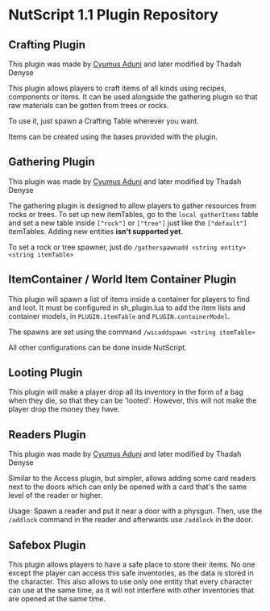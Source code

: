 # NutScript 1.1 Plugin Repository

## Crafting Plugin

This plugin was made by [Cyumus Aduni](https://github.com/Cyumus/Plugins) and later modified by Thadah Denyse

This plugin allows players to craft items of all kinds using recipes, components or items. It can be used alongside the gathering plugin so that raw materials can be gotten from trees or rocks.

To use it, just spawn a Crafting Table wherever you want. 

Items can be created using the bases provided with the plugin.

## Gathering Plugin

This plugin was made by [Cyumus Aduni](https://github.com/Cyumus/Plugins) and later modified by Thadah Denyse

The gathering plugin is designed to allow players to gather resources from rocks or trees. To set up new itemTables, go to the `local gatherItems` table and set a new table inside `["rock"]` or `["tree"]` just like the `["default"]` itemTables. Adding new entities **isn't supported yet**.

To set a rock or tree spawner, just do `/gatherspawnadd <string entity> <string itemTable>`

## ItemContainer / World Item Container Plugin 

This plugin will spawn a list of items inside a container for players to find and loot. It must be configured in sh_plugin.lua to add the item lists and container models, in `PLUGIN.itemTable` and `PLUGIN.containerModel`.

The spawns are set using the command `/wicaddspawn <string itemTable>`

All other configurations can be done inside NutScript.

## Looting Plugin

This plugin will make a player drop all its inventory in the form of a bag when they die, so that they can be 'looted'. However, this will
not make the player drop the money they have.

## Readers Plugin

This plugin was made by [Cyumus Aduni](https://github.com/Cyumus/Plugins) and later modified by Thadah Denyse

Similar to the Access plugin, but simpler, allows adding some card readers next to the doors which can only be opened with a card that's the same level of the reader or higher.

Usage: Spawn a reader and put it near a door with a physgun. Then, use the `/addlock` command in the reader and afterwards use `/addlock` in the door.

## Safebox Plugin

This plugin allows players to have a safe place to store their items. No one except the player can access this safe inventories, as the data is stored in the character. This also allows to use only one entity that every character can use at the same time, as it will not
interfere with other inventories that are opened at the same time.




